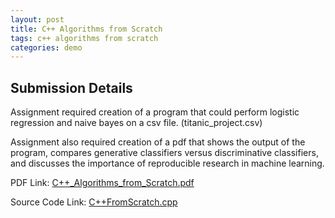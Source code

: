 ```yaml
---
layout: post
title: C++ Algorithms from Scratch
tags: c++ algorithms from scratch
categories: demo
---
```


## Submission Details

Assignment required creation of a program that could perform logistic regression and naive bayes on a csv file. (titanic_project.csv)

Assignment also required creation of a pdf that shows the output of the program, compares generative classifiers versus discriminative classifiers, and discusses the importance of reproducible research in machine learning.

PDF Link: [C++_Algorithms_from_Scratch.pdf](https://coltonxan.github.io/Class_Portfolio/C++_Algorithms_from_Scratch.pdf)

Source Code Link: [C++FromScratch.cpp](https://coltonxan.github.io/Class_Portfolio/C++FromScratch.cpp)
